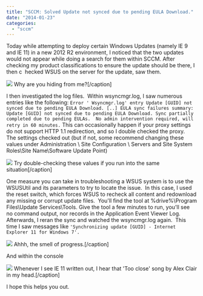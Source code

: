 ```yaml
---
title: "SCCM: Solved Update not synced due to pending EULA Download."
date: "2014-01-23"
categories: 
  - "sccm"
---
```


Today while attempting to deploy certain Windows Updates (namely IE 9 and IE 11) in a new 2012 R2 environment, I noticed that the two updates would not appear while doing a search for them within SCCM. After checking my product classifications to ensure the update should be there, I then c  hecked WSUS on the server for the update, saw them.

![](http://foxdeploy.files.wordpress.com/2014/01/updates_wont_dl_001.png) Why are you hiding from me?\[/caption\]

I then investigated the log files.  Within wsyncmgr.log, I saw numerous entries like the following: `Error ' Wsyncmgr.log' entry Update [GUID] not synced due to pending EULA Download. [..] EULA sync failures summary: Update [GUID] not synced due to pending EULA Download. Sync partially completed due to pending EULAs.  No admin intervention required, will retry in 60 minutes.` This can occasionally happen if your proxy settings do not support HTTP 1.1 redirection, and so I double checked the proxy.  The settings checked out (but if not, some recommend changing these values under Administration \\ Site Configuration \\ Servers and Site System Roles\\Site Name\\Software Update Point)

![](http://foxdeploy.files.wordpress.com/2014/01/updates_wont_dl_015.png) Try double-checking these values if you run into the same situation\[/caption\]

One measure you can take in troubleshooting a WSUS system is to use the WSUSUtil and its parameters to try to locate the issue.  In this case, I used the reset switch, which forces WSUS to recheck all content and redownload any missing or corrupt update files.  You'll find the tool at %drive%\\Program Files\\Update Services\\Tools. Give the tool a few minutes to run, you'll see no command output, nor records in the Application Event Viewer Log.  Afterwards, I reran the sync and watched the wsyncmgr.log again.  This time I saw messages like `'Synchronizing update [GUID] - Internet Explorer 11 for Windows 7'.`

![](http://foxdeploy.files.wordpress.com/2014/01/updates_wont_dl_01.png) Ahhh, the smell of progress.\[/caption\]

And within the console

![](http://foxdeploy.files.wordpress.com/2014/01/updates_wont_dl_02.png) Whenever I see IE 11 written out, I hear that 'Too close' song by Alex Clair in my head.\[/caption\]

I hope this helps you out.
